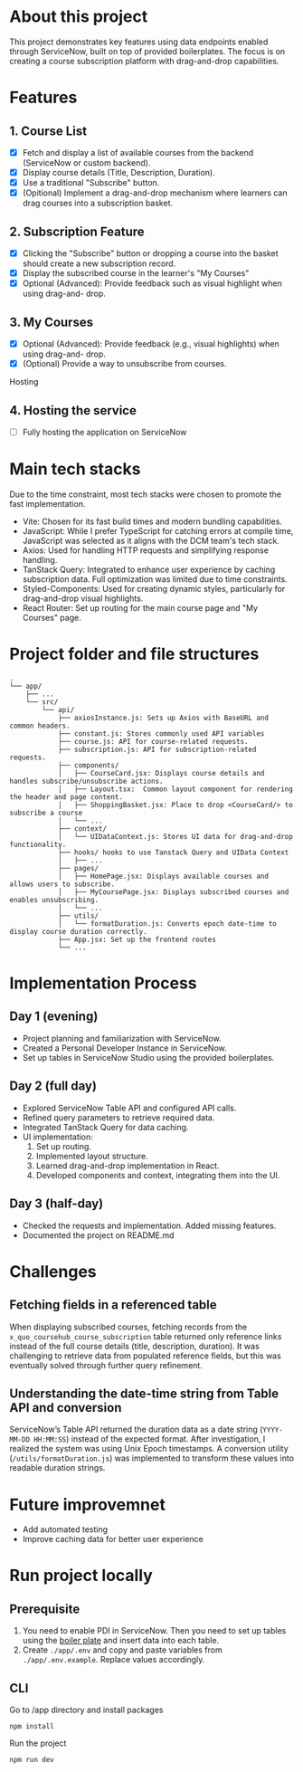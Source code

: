 # About this project

This project demonstrates key features using data endpoints enabled through ServiceNow, built on top of provided boilerplates. The focus is on creating a course subscription platform with drag-and-drop capabilities.

# Features

## 1. Course List

- [x] Fetch and display a list of available courses from the backend (ServiceNow or custom
      backend).
- [x] Display course details (Title, Description, Duration).
- [x] Use a traditional "Subscribe" button.
- [x] (Opitional) Implement a drag-and-drop mechanism where learners
      can drag courses into a subscription basket.

## 2. Subscription Feature

- [x] Clicking the "Subscribe" button or dropping a course into the basket should create a new subscription record.
- [x] Display the subscribed course in the learner's "My Courses"
- [x] Optional (Advanced): Provide feedback such as visual highlight when using drag-and-
      drop.

## 3. My Courses

- [x] Optional (Advanced): Provide feedback (e.g., visual highlights) when using drag-and-
      drop.
- [x] (Optional) Provide a way to unsubscribe from courses.

Hosting

## 4. Hosting the service

- [ ] Fully hosting the application on ServiceNow

# Main tech stacks

Due to the time constraint, most tech stacks were chosen to promote the fast implementation.

- Vite: Chosen for its fast build times and modern bundling capabilities.
- JavaScript: While I prefer TypeScript for catching errors at compile time, JavaScript was selected as it aligns with the DCM team's tech stack.
- Axios: Used for handling HTTP requests and simplifying response handling.
- TanStack Query: Integrated to enhance user experience by caching subscription data. Full optimization was limited due to time constraints.
- Styled-Components: Used for creating dynamic styles, particularly for drag-and-drop visual highlights.
- React Router: Set up routing for the main course page and "My Courses" page.

# Project folder and file structures

```
.
└── app/
    ├── ...
    └── src/
        └── api/
            ├── axiosInstance.js: Sets up Axios with BaseURL and common headers.
            ├── constant.js: Stores commonly used API variables
            ├── course.js: API for course-related requests.
            ├── subscription.js: API for subscription-related requests.
            ├── components/
            │   ├── CourseCard.jsx: Displays course details and handles subscribe/unsubscribe actions.
            │   ├── Layout.tsx:  Common layout component for rendering the header and page content.
            │   ├── ShoppingBasket.jsx: Place to drop <CourseCard/> to subscribe a course
            │   └── ...
            ├── context/
            │   └── UIDataContext.js: Stores UI data for drag-and-drop functionality.
            ├── hooks/ hooks to use Tanstack Query and UIData Context
            │   ├── ...
            ├── pages/
            │   ├── HomePage.jsx: Displays available courses and allows users to subscribe.
            │   ├── MyCoursePage.jsx: Displays subscribed courses and enables unsubscribing.
            │   └── ...
            ├── utils/
            │   └── formatDuration.js: Converts epoch date-time to display course duration correctly.
            ├── App.jsx: Set up the frontend routes
            └── ...
```

# Implementation Process

## Day 1 (evening)

- Project planning and familiarization with ServiceNow.
- Created a Personal Developer Instance in ServiceNow.
- Set up tables in ServiceNow Studio using the provided boilerplates.

## Day 2 (full day)

- Explored ServiceNow Table API and configured API calls.
- Refined query parameters to retrieve required data.
- Integrated TanStack Query for data caching.
- UI implementation:
  1. Set up routing.
  2. Implemented layout structure.
  3. Learned drag-and-drop implementation in React.
  4. Developed components and context, integrating them into the UI.

## Day 3 (half-day)

- Checked the requests and implementation. Added missing features.
- Documented the project on README.md

# Challenges

## Fetching fields in a referenced table

When displaying subscribed courses, fetching records from the `x_quo_coursehub_course_subscription` table returned only reference links instead of the full course details (title, description, duration). It was challenging to retrieve data from populated reference fields, but this was eventually solved through further query refinement.

## Understanding the date-time string from Table API and conversion

ServiceNow’s Table API returned the duration data as a date string (`YYYY-MM-DD HH:MM:SS`) instead of the expected format. After investigation, I realized the system was using Unix Epoch timestamps. A conversion utility (`/utils/formatDuration.js`) was implemented to transform these values into readable duration strings.

# Future improvemnet

- Add automated testing
- Improve caching data for better user experience

# Run project locally

## Prerequisite

1. You need to enable PDI in ServiceNow. Then you need to set up tables using the [boiler plate](https://bitbucket.org/qualdatrix/coursehub/src/main/) and insert data into each table.
2. Create `./app/.env` and copy and paste variables from `./app/.env.example`. Replace values accordingly.

## CLI

Go to /app directory and install packages

```
npm install
```

Run the project

```
npm run dev
```
